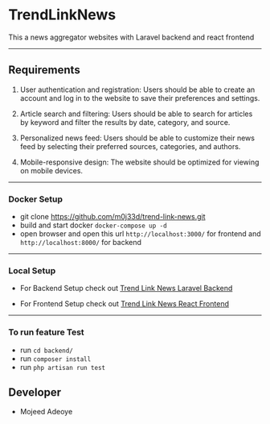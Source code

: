 
# TrendLinkNews

This a news aggregator websites with Laravel backend and react frontend

---

## Requirements
1. User authentication and registration: Users should be able to create an account and
   log in to the website to save their preferences and settings.

2. Article search and filtering: Users should be able to search for articles by keyword
   and filter the results by date, category, and source.

3. Personalized news feed: Users should be able to customize their news feed by
   selecting their preferred sources, categories, and authors.

4. Mobile-responsive design: The website should be optimized for viewing on mobile
   devices.
---
### Docker Setup
- git clone https://github.com/m0j33d/trend-link-news.git
- build and start docker `docker-compose up -d`
- open browser and open this url `http://localhost:3000/` for frontend and `http://localhost:8000/` for backend

---
### Local Setup
-  For Backend Setup check out [Trend Link News Laravel Backend](https://github.com/m0j33d/trend-link-news/tree/main/backend#readme)

-  For Frontend Setup check out [Trend Link News React Frontend](https://github.com/m0j33d/trend-link-news/tree/main/frontend#readme)

---
### To run feature Test
-  run `cd backend/`
-  run `composer install`
-  run `php artisan run test` 



## Developer
- Mojeed Adeoye
